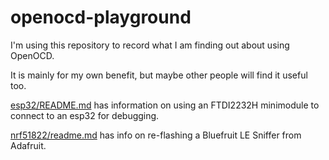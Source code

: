 # openocd-playground

I'm using this repository to record what I am finding out about using OpenOCD.

It is mainly for my own benefit, but maybe other people will find it useful too.

[esp32/README.md](esp32/README.md) has information on using an FTDI2232H minimodule to connect to an esp32 for debugging.

[nrf51822/readme.md](nrf51822/readme.md) has info on re-flashing a Bluefruit LE Sniffer from Adafruit.